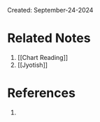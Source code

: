 Created: September-24-2024



# Related Notes

1. [[Chart Reading]]
2. [[Jyotish]]
# References

1. 